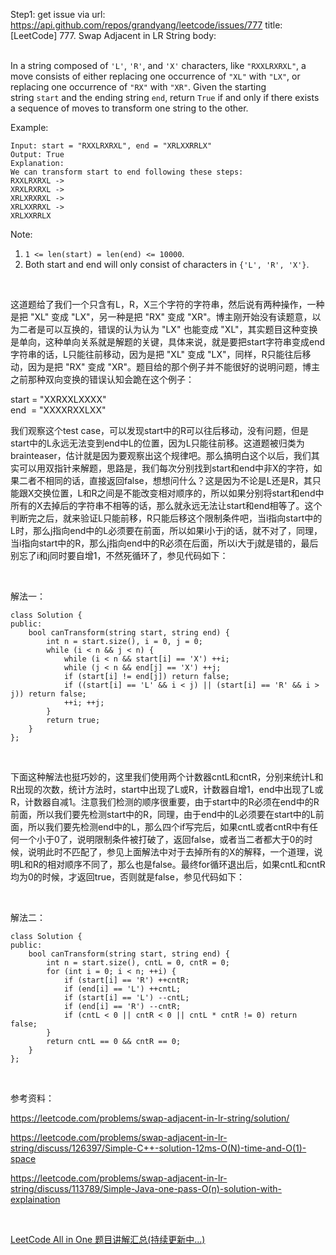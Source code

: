 Step1: get issue via url: https://api.github.com/repos/grandyang/leetcode/issues/777 
 title:[LeetCode] 777. Swap Adjacent in LR String 
 body:  
  

In a string composed of `'L'`, `'R'`, and `'X'` characters, like `"RXXLRXRXL"`, a move consists of either replacing one occurrence of `"XL"` with `"LX"`, or replacing one occurrence of `"RX"` with `"XR"`. Given the starting string `start` and the ending string `end`, return `True` if and only if there exists a sequence of moves to transform one string to the other.

Example:
    
    
    Input: start = "RXXLRXRXL", end = "XRLXXRRLX"
    Output: True
    Explanation:
    We can transform start to end following these steps:
    RXXLRXRXL ->
    XRXLRXRXL ->
    XRLXRXRXL ->
    XRLXXRRXL ->
    XRLXXRRLX
    

Note:

  1. `1 <= len(start) = len(end) <= 10000`.
  2. Both start and end will only consist of characters in `{'L', 'R', 'X'}`.



 

这道题给了我们一个只含有L，R，X三个字符的字符串，然后说有两种操作，一种是把 "XL" 变成 "LX"，另一种是把 "RX" 变成 "XR"。博主刚开始没有读题意，以为二者是可以互换的，错误的认为认为 "LX" 也能变成 "XL"，其实题目这种变换是单向，这种单向关系就是解题的关键，具体来说，就是要把start字符串变成end字符串的话，L只能往前移动，因为是把 "XL" 变成 "LX"，同样，R只能往后移动，因为是把 "RX" 变成 "XR"。题目给的那个例子并不能很好的说明问题，博主之前那种双向变换的错误认知会跪在这个例子：

start = "XXRXXLXXXX"  
end  = "XXXXRXXLXX"

我们观察这个test case，可以发现start中的R可以往后移动，没有问题，但是start中的L永远无法变到end中L的位置，因为L只能往前移。这道题被归类为brainteaser，估计就是因为要观察出这个规律吧。那么搞明白这个以后，我们其实可以用双指针来解题，思路是，我们每次分别找到start和end中非X的字符，如果二者不相同的话，直接返回false，想想问什么？这是因为不论是L还是R，其只能跟X交换位置，L和R之间是不能改变相对顺序的，所以如果分别将start和end中所有的X去掉后的字符串不相等的话，那么就永远无法让start和end相等了。这个判断完之后，就来验证L只能前移，R只能后移这个限制条件吧，当i指向start中的L时，那么j指向end中的L必须要在前面，所以如果i小于j的话，就不对了，同理，当i指向start中的R，那么j指向end中的R必须在后面，所以i大于j就是错的，最后别忘了i和j同时要自增1，不然死循环了，参见代码如下：

 

解法一：
    
    
    class Solution {
    public:
        bool canTransform(string start, string end) {
            int n = start.size(), i = 0, j = 0;
            while (i < n && j < n) {
                while (i < n && start[i] == 'X') ++i;
                while (j < n && end[j] == 'X') ++j;
                if (start[i] != end[j]) return false;
                if ((start[i] == 'L' && i < j) || (start[i] == 'R' && i > j)) return false;
                ++i; ++j;
            }
            return true;
        }
    };

 

下面这种解法也挺巧妙的，这里我们使用两个计数器cntL和cntR，分别来统计L和R出现的次数，统计方法时，start中出现了L或R，计数器自增1，end中出现了L或R，计数器自减1。注意我们检测的顺序很重要，由于start中的R必须在end中的R前面，所以我们要先检测start中的R，同理，由于end中的L必须要在start中的L前面，所以我们要先检测end中的L，那么四个if写完后，如果cntL或者cntR中有任何一个小于0了，说明限制条件被打破了，返回false，或者当二者都大于0的时候，说明此时不匹配了，参见上面解法中对于去掉所有的X的解释，一个道理，说明L和R的相对顺序不同了，那么也是false。最终for循环退出后，如果cntL和cntR均为0的时候，才返回true，否则就是false，参见代码如下：

 

解法二：
    
    
    class Solution {
    public:
        bool canTransform(string start, string end) {
            int n = start.size(), cntL = 0, cntR = 0;
            for (int i = 0; i < n; ++i) {
                if (start[i] == 'R') ++cntR;
                if (end[i] == 'L') ++cntL;
                if (start[i] == 'L') --cntL;
                if (end[i] == 'R') --cntR;
                if (cntL < 0 || cntR < 0 || cntL * cntR != 0) return false;
            }
            return cntL == 0 && cntR == 0;
        }
    };

 

参考资料：

<https://leetcode.com/problems/swap-adjacent-in-lr-string/solution/>

<https://leetcode.com/problems/swap-adjacent-in-lr-string/discuss/126397/Simple-C++-solution-12ms-O(N)-time-and-O(1)-space>

<https://leetcode.com/problems/swap-adjacent-in-lr-string/discuss/113789/Simple-Java-one-pass-O(n)-solution-with-explaination>

 

[LeetCode All in One 题目讲解汇总(持续更新中...)](http://www.cnblogs.com/grandyang/p/4606334.html)
